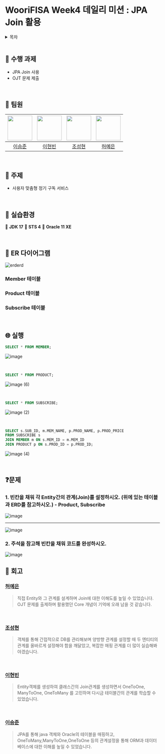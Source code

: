 # WooriFISA Week4 데일리 미션 : JPA Join 활용

<details>
  <summary>목차</summary>  
  
  - [수행 과제](#notebook-수행-과제)
  - [팀원](#raising_hand-팀원)
  - [주제](#memo-주제)
  - [실습환경](#rocket-#실습환경)
  - [ER 다이어그램](#floppy_disk-ER-다이어그램)
  - [실행](#globe_with_meridians-실행)
  - [트러블슈팅](#hammer-트러블슈팅)
  - [회고](#thought_balloon-회고)

</details>

<br/>

## :notebook: 수행 과제
- JPA Join 사용
- OJT 문제 제출

<br/>

## :raising_hand: 팀원
|<img src="https://github.com/leesj000603.png" width="80">|<img src="https://github.com/been980804.png" width="80">|<img src="https://github.com/cshharry.png" width="80">|<img src="https://github.com/yyyeun.png" width="80">|
|:---:|:---:|:---:|:---:|
|[이승준](https://github.com/leesj000603)|[이현빈](https://github.com/been980804)|[조성현](https://github.com/cshharry)|[허예은](https://github.com/yyyeun)|

<br/>

## :memo: 주제
- 사용자 맞춤형 정기 구독 서비스

<br/>

## :rocket: 실습환경
:green_heart: **JDK 17**
:bookmark: **STS 4** 
:book: **Oracle 11 XE**

<br/>

## :floppy_disk: ER 다이어그램
![erderd](https://github.com/user-attachments/assets/b8b8895d-1b51-468d-b6e3-2386b3cc8390)

### Member 테이블
### Product 테이블
### Subscribe 테이블

<br/>

## :globe_with_meridians: 실행
```sql
SELECT * FROM MEMBER;
```
![image](https://github.com/user-attachments/assets/f9eca450-89ec-4d66-9f91-7ed073b69d9e)


<br/>

```sql
SELECT * FROM PRODUCT;
```
![image (6)](https://github.com/user-attachments/assets/ba5b5795-e373-4755-810c-ad9178db3789)

<br/>

```sql
SELECT * FROM SUBSCRIBE;
```
![image (2)](https://github.com/user-attachments/assets/385e8b11-73ee-4c9e-b13c-ecfef5c13b0a)

<br/>

```sql
SELECT s.SUB_ID, m.MEM_NAME, p.PROD_NAME, p.PROD_PRICE
FROM SUBSCRIBE s
JOIN MEMBER m ON s.MEM_ID = m.MEM_ID 
JOIN PRODUCT p ON s.PROD_ID = p.PROD_ID;
```
![image (4)](https://github.com/user-attachments/assets/2332e636-b91e-4270-ad83-f43bf648ad5c)

<br/>

## ❓문제

### 1. 빈칸을 채워 각 Entity간의 관계(Join)를 설정하시오. (위에 있는 테이블과 ERD를 참고하시오.) - Product, Subscribe
![image](https://github.com/user-attachments/assets/438f89ec-0aaf-4f6d-a94a-282144c83a3d)
__________________________________________________________________________________________________________________
![image](https://github.com/user-attachments/assets/85b13e98-53ef-4aa6-bdaa-a2a9c5e58e88)

### 2. 주석을 참고해 빈칸을 채워 코드를 완성하시오.
![image](https://github.com/user-attachments/assets/95fffbfe-36a1-47fa-ac9e-d35cad3b44fd)



## :thought_balloon: 회고
### [허예은](https://github.com/yyyeun)
> 직접 Entity와 그 관계를 설계하며 Join에 대한 이해도를 높일 수 있었습니다. OJT 문제를 출제하며 활용했던 Core 개념이 기억에 오래 남을 것 같습니다.
<br/>

### [조성현](https://github.com/cshharry)
> 객체를 통해 간접적으로 DB를 관리해보며 양방향 관계를 설정할 때  두 엔티티의 관계를 올바르게 설정해야 함을 깨달았고, 복잡한 매핑 관계를 더 많이 실습해봐야겠습니다.
<br/>

### [이현빈](https://github.com/been980804)
> Entity객체를 생성하여 클래스간의 Join관계를 생성하면서 OneToOne, ManyToOne, OneToMany 를 고민하며 다시금 테이블간의 관계를 학습할 수 있었습니다.
<br/>

### [이승준](https://github.com/leesj000603)
> JPA를 통해 java 객체와 Oracle의 테이블을 매핑하고, OneToMany,ManyToOne,OneToOne 등의 관계설정을 통해 ORM과 데이터베이스에 대한 이해를 높일 수 있었습니다.
<br/>
